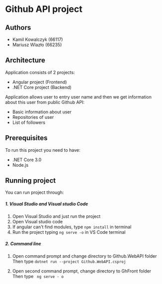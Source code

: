 # Github API project

## Authors
- Kamil Kowalczyk (66117)
- Mariusz Wlazło (66235)

## Architecture
Application consists of 2 projects: 
- Angular project (Frontend)
- .NET Core project (Backend)

Application allows user to entry user name and then we get information about this user from public Github API:
- Basic information about user 
- Repositories of user
- List of followers

## Prerequisites
To run this project you need to have:
- .NET Core 3.0 
- Node.js 

## Running project

You can run project through:
##### 1. Visual Studio and Visual studio Code
1. Open Visual Studio and just run the project
2. Open Visual studio code
3. If angular can't find modules, type `npm install` in terminal
4. Run the project typing `ng serve -o` in VS Code terminal

##### 2. Command line
1. Open command prompt and change directory to Github.WebAPI folder  
Then type `dotnet run --project Github.WebAPI.csproj`

2. Open second command prompt, change directory to GhFront folder  
Then type ` ng serve - o`
